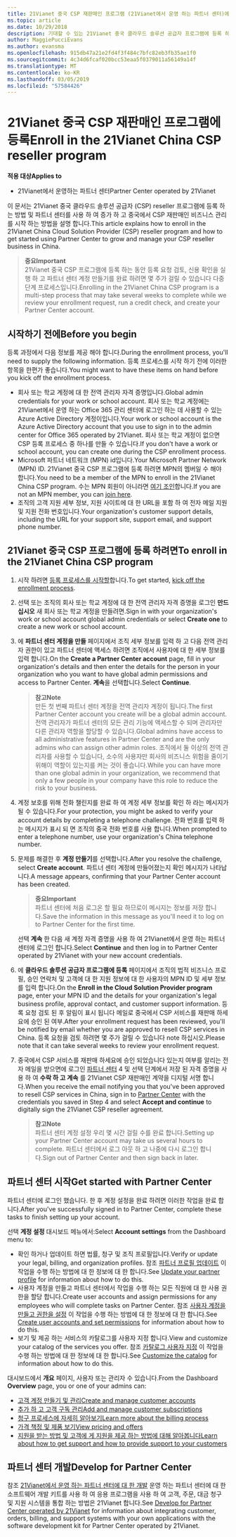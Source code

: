 ```yaml
---
title: 21Vianet 중국 CSP 재판매인 프로그램 (21Vianet에서 운영 하는 파트너 센터)에 등록
ms.topic: article
ms.date: 10/29/2018
description: 기대할 수 있는 21Vianet 중국 클라우드 솔루션 공급자 프로그램에 등록 하는 경우.
author: MaggiePucciEvans
ms.author: evansma
ms.openlocfilehash: 915db47a21e2fd4f3f484c7bfc82eb3fb35ae1f0
ms.sourcegitcommit: 4c34d6fcaf020bcc53eaa5f0379011a56149a14f
ms.translationtype: MT
ms.contentlocale: ko-KR
ms.lasthandoff: 03/05/2019
ms.locfileid: "57584426"
---
```

# <a name="enroll-in-the-21vianet-china-csp-reseller-program"></a><span data-ttu-id="3410c-103">21Vianet 중국 CSP 재판매인 프로그램에 등록</span><span class="sxs-lookup"><span data-stu-id="3410c-103">Enroll in the 21Vianet China CSP reseller program</span></span>

<span data-ttu-id="3410c-104">**적용 대상**</span><span class="sxs-lookup"><span data-stu-id="3410c-104">**Applies to**</span></span>

-   <span data-ttu-id="3410c-105">21Vianet에서 운영하는 파트너 센터</span><span class="sxs-lookup"><span data-stu-id="3410c-105">Partner Center operated by 21Vianet</span></span>

<span data-ttu-id="3410c-106">이 문서는 21Vianet 중국 클라우드 솔루션 공급자 (CSP) reseller 프로그램에 등록 하는 방법 및 파트너 센터를 사용 하 여 증가 하 고 중국에서 CSP 재판매인 비즈니스 관리를 시작 하는 방법을 설명 합니다.</span><span class="sxs-lookup"><span data-stu-id="3410c-106">This article explains how to enroll in the 21Vianet China Cloud Solution Provider (CSP) reseller program and how to get started using Partner Center to grow and manage your CSP reseller business in China.</span></span>

><span data-ttu-id="3410c-107">**중요**</span><span class="sxs-lookup"><span data-stu-id="3410c-107">**Important**</span></span><br><span data-ttu-id="3410c-108">21Vianet 중국 CSP 프로그램에 등록 하는 동안 등록 요청 검토, 신용 확인을 실행 하 고 파트너 센터 계정 만들기를 완료 하려면 몇 주가 걸릴 수 있습니다 다중 단계 프로세스입니다.</span><span class="sxs-lookup"><span data-stu-id="3410c-108">Enrolling in the 21Vianet China CSP program is a multi-step process that may take several weeks to complete while we review your enrollment request, run a credit check, and create your Partner Center account.</span></span>

## <a name="before-you-begin"></a><span data-ttu-id="3410c-109">시작하기 전에</span><span class="sxs-lookup"><span data-stu-id="3410c-109">Before you begin</span></span>

<span data-ttu-id="3410c-110">등록 과정에서 다음 정보를 제공 해야 합니다.</span><span class="sxs-lookup"><span data-stu-id="3410c-110">During the enrollment process, you'll need to supply the following information.</span></span> <span data-ttu-id="3410c-111">등록 프로세스를 시작 하기 전에 이러한 항목을 한편가 좋습니다.</span><span class="sxs-lookup"><span data-stu-id="3410c-111">You might want to have these items on hand before you kick off the enrollment process.</span></span> 

-  <span data-ttu-id="3410c-112">회사 또는 학교 계정에 대 한 전역 관리자 자격 증명입니다.</span><span class="sxs-lookup"><span data-stu-id="3410c-112">Global admin credentials for your work or school account.</span></span> <span data-ttu-id="3410c-113">회사 또는 학교 계정에는 21Vianet에서 운영 하는 Office 365 관리 센터에 로그인 하는 데 사용할 수 있는 Azure Active Directory 계정이입니다.</span><span class="sxs-lookup"><span data-stu-id="3410c-113">Your work or school account is the Azure Active Directory account that you use to sign in to the admin center for Office 365 operated by 21Vianet.</span></span> <span data-ttu-id="3410c-114">회사 또는 학교 계정이 없으면 CSP 등록 프로세스 중 하나를 만들 수 있습니다.</span><span class="sxs-lookup"><span data-stu-id="3410c-114">If you don't have a work or school account, you can create one during the CSP enrollment process.</span></span>    
-  <span data-ttu-id="3410c-115">Microsoft 파트너 네트워크 (MPN) id입니다.</span><span class="sxs-lookup"><span data-stu-id="3410c-115">Your Microsoft Partner Network (MPN) ID.</span></span> <span data-ttu-id="3410c-116">21Vianet 중국 CSP 프로그램에 등록 하려면 MPN의 멤버일 수 해야 합니다.</span><span class="sxs-lookup"><span data-stu-id="3410c-116">You need to be a member of the MPN to enroll in the 21Vianet China CSP program.</span></span> <span data-ttu-id="3410c-117">수는 MPN 회원이 아니라면 [여기 조인](https://partners.microsoft.com/PartnerProgram/simplifiedenrollment.aspx)합니다.</span><span class="sxs-lookup"><span data-stu-id="3410c-117">If you are not an MPN member, you can [join here](https://partners.microsoft.com/PartnerProgram/simplifiedenrollment.aspx).</span></span> 
-  <span data-ttu-id="3410c-118">조직의 고객 지원 세부 정보, 지원 사이트에 대 한 URL을 포함 하 여 전자 메일 지원 및 지원 전화 번호입니다.</span><span class="sxs-lookup"><span data-stu-id="3410c-118">Your organization's customer support details, including the URL for your support site, support email, and support phone number.</span></span>


## <a name="to-enroll-in-the-21vianet-china-csp-program"></a><span data-ttu-id="3410c-119">21Vianet 중국 CSP 프로그램에 등록 하려면</span><span class="sxs-lookup"><span data-stu-id="3410c-119">To enroll in the 21Vianet China CSP program</span></span> 

1. <span data-ttu-id="3410c-120">시작 하려면 [등록 프로세스를 시작할](https://partner.partnercenter.microsoftonline.cn/register/resellercnjoinnow)합니다.</span><span class="sxs-lookup"><span data-stu-id="3410c-120">To get started, [kick off the enrollment process](https://partner.partnercenter.microsoftonline.cn/register/resellercnjoinnow).</span></span>

2. <span data-ttu-id="3410c-121">선택 또는 조직의 회사 또는 학교 계정에 대 한 전역 관리자 자격 증명을 로그인 **만드십시오** 새 회사 또는 학교 계정을 만들려면.</span><span class="sxs-lookup"><span data-stu-id="3410c-121">Sign in with your organization's work or school account global admin credentials or select **Create one** to create a new work or school account.</span></span>

3. <span data-ttu-id="3410c-122">에 **파트너 센터 계정을 만들** 페이지에서 조직 세부 정보를 입력 하 고 다음 전역 관리자 권한이 있고 파트너 센터에 액세스 하려면 조직에서 사용자에 대 한 세부 정보를 입력 합니다.</span><span class="sxs-lookup"><span data-stu-id="3410c-122">On the **Create a Partner Center account** page, fill in your organization's details and then enter the details for the person in your organization who you want to have global admin permissions and access to Partner Center.</span></span> <span data-ttu-id="3410c-123">**계속**을 선택합니다.</span><span class="sxs-lookup"><span data-stu-id="3410c-123">Select **Continue**.</span></span>

    ><span data-ttu-id="3410c-124">**참고**</span><span class="sxs-lookup"><span data-stu-id="3410c-124">**Note**</span></span><br><span data-ttu-id="3410c-125">만든 첫 번째 파트너 센터 계정을 전역 관리자 계정이 됩니다.</span><span class="sxs-lookup"><span data-stu-id="3410c-125">The first Partner Center account you create will be a global admin account.</span></span> <span data-ttu-id="3410c-126">전역 관리자가 파트너 센터의 모든 관리 기능에 액세스할 수 되며 관리자만 다른 관리자 역할을 할당할 수 있습니다.</span><span class="sxs-lookup"><span data-stu-id="3410c-126">Global admins have access to all administrative features in Partner Center and are the only admins who can assign other admin roles.</span></span> <span data-ttu-id="3410c-127">조직에서 둘 이상의 전역 관리자를 사용할 수 있습니다, 소수의 사용자만 회사의 비즈니스 위험을 줄이기 위해이 역할이 있는지를 켜는 것이 좋습니다.</span><span class="sxs-lookup"><span data-stu-id="3410c-127">While you can have more than one global admin in your organization, we recommend that only a few people in your company have this role to reduce the risk to your business.</span></span>
    
4. <span data-ttu-id="3410c-128">계정 보호를 위해 전화 챌린지를 완료 하 여 계정 세부 정보를 확인 하 라는 메시지가 될 수 있습니다.</span><span class="sxs-lookup"><span data-stu-id="3410c-128">For your protection, you might be asked to verify your account details by completing a telephone challenge.</span></span> <span data-ttu-id="3410c-129">전화 번호를 입력 하는 메시지가 표시 되 면 조직의 중국 전화 번호를 사용 합니다.</span><span class="sxs-lookup"><span data-stu-id="3410c-129">When prompted to enter a telephone number, use your organization's China telephone number.</span></span> 

4. <span data-ttu-id="3410c-130">문제를 해결한 후 **계정 만들기**를 선택합니다.</span><span class="sxs-lookup"><span data-stu-id="3410c-130">After you resolve the challenge, select **Create account**.</span></span> <span data-ttu-id="3410c-131">파트너 센터 계정에 만들어졌는지 확인 메시지가 나타납니다.</span><span class="sxs-lookup"><span data-stu-id="3410c-131">A message appears, confirming that your Partner Center account has been created.</span></span>
 
    ><span data-ttu-id="3410c-132">**중요**</span><span class="sxs-lookup"><span data-stu-id="3410c-132">**Important**</span></span><br><span data-ttu-id="3410c-133">파트너 센터에 처음 로그온 할 필요 하므로이 메시지는 정보를 저장 합니다.</span><span class="sxs-lookup"><span data-stu-id="3410c-133">Save the information in this message as you'll need it to log on to Partner Center for the first time.</span></span>   
    
    <span data-ttu-id="3410c-134">선택 **계속** 한 다음 새 계정 자격 증명을 사용 하 여 21Vianet에서 운영 하는 파트너 센터에 로그인 합니다.</span><span class="sxs-lookup"><span data-stu-id="3410c-134">Select **Continue** and then log in to Partner Center operated by 21Vianet with your new account credentials.</span></span> 
    
5. <span data-ttu-id="3410c-135">에 **클라우드 솔루션 공급자 프로그램에 등록** 페이지에서 조직의 법적 비즈니스 프로필, 승인 연락처 및 고객에 대 한 지원 정보에 대 한 사용자의 MPN ID 및 세부 정보를 입력 합니다.</span><span class="sxs-lookup"><span data-stu-id="3410c-135">On the **Enroll in the Cloud Solution Provider program** page, enter your MPN ID and the details for your organization's legal business profile, approval contact, and customer support information.</span></span> <span data-ttu-id="3410c-136">등록 요청 검토 된 후 알림이 표시 됩니다 메일로 중국에서 CSP 서비스를 재판매 하세요에 승인 된 여부.</span><span class="sxs-lookup"><span data-stu-id="3410c-136">After your enrollment request has been reviewed, you'll be notified by email whether you are approved to resell CSP services in China.</span></span> <span data-ttu-id="3410c-137">등록 요청을 검토 하려면 몇 주가 걸릴 수 있습니다 note 하십시오.</span><span class="sxs-lookup"><span data-stu-id="3410c-137">Please note that it can take several weeks to review your enrollment request.</span></span>

6. <span data-ttu-id="3410c-138">중국에서 CSP 서비스를 재판매 하세요에 승인 되었습니다 있는지 여부를 알리는 전자 메일을 받으면에 로그인 [파트너 센터](https://partner.partnercenter.microsoftonline.cn/pcv/dashboard/overview) 4 및 선택 단계에서 저장 된 자격 증명을 사용 하 여 **수락 하 고 계속** 를 21Vianet CSP 재판매인 계약을 디지털 서명 합니다.</span><span class="sxs-lookup"><span data-stu-id="3410c-138">When you receive the email notifying you that you've been approved to resell CSP services in China, sign in to [Partner Center](https://partner.partnercenter.microsoftonline.cn/pcv/dashboard/overview) with the credentials you saved in Step 4 and select **Accept and continue** to digitally sign the 21Vianet CSP reseller agreement.</span></span>
 
    ><span data-ttu-id="3410c-139">**참고**</span><span class="sxs-lookup"><span data-stu-id="3410c-139">**Note**</span></span><br><span data-ttu-id="3410c-140">파트너 센터 계정 설정 우리 몇 시간 걸릴 수를 완료 합니다.</span><span class="sxs-lookup"><span data-stu-id="3410c-140">Setting up your Partner Center account may take us several hours to complete.</span></span> <span data-ttu-id="3410c-141">파트너 센터에서 로그 아웃 하 고 나중에 다시 로그인 합니다.</span><span class="sxs-lookup"><span data-stu-id="3410c-141">Sign out of Partner Center and then sign back in later.</span></span>

## <a name="get-started-with-partner-center"></a><span data-ttu-id="3410c-142">파트너 센터 시작</span><span class="sxs-lookup"><span data-stu-id="3410c-142">Get started with Partner Center</span></span>

<span data-ttu-id="3410c-143">파트너 센터에 로그인 했습니다. 한 후 계정 설정을 완료 하려면 이러한 작업을 완료 합니다.</span><span class="sxs-lookup"><span data-stu-id="3410c-143">After you've successfully signed in to Partner Center, complete these tasks to finish setting up your account.</span></span> 

<span data-ttu-id="3410c-144">선택 **계정 설정** 대시보드 메뉴에서:</span><span class="sxs-lookup"><span data-stu-id="3410c-144">Select **Account settings** from the Dashboard menu to:</span></span>

-  <span data-ttu-id="3410c-145">확인 하거나 업데이트 하면 법률, 청구 및 조직 프로필입니다.</span><span class="sxs-lookup"><span data-stu-id="3410c-145">Verify or update your legal, billing, and organization profiles.</span></span> <span data-ttu-id="3410c-146">참조 [파트너 프로필 업데이트](https://msdn.microsoft.com/partner-china/update-your-partner-profile) 이 작업을 수행 하는 방법에 대 한 정보에 대 한 합니다.</span><span class="sxs-lookup"><span data-stu-id="3410c-146">See [Update your partner profile](https://msdn.microsoft.com/partner-china/update-your-partner-profile) for information about how to do this.</span></span>
-  <span data-ttu-id="3410c-147">사용자 계정을 만들고 파트너 센터에서 작업을 수행 하는 모든 직원에 대 한 사용 권한을 할당 합니다.</span><span class="sxs-lookup"><span data-stu-id="3410c-147">Create user accounts and assign permissions for any employees who will complete tasks on Partner Center.</span></span> <span data-ttu-id="3410c-148">참조 [사용자 계정을 만들고 권한을 설정](https://msdn.microsoft.com/partner-china/create-user-accounts-and-set-permissions) 이 작업을 수행 하는 방법에 대 한 정보에 대 한 합니다.</span><span class="sxs-lookup"><span data-stu-id="3410c-148">See [Create user accounts and set permissions](https://msdn.microsoft.com/partner-china/create-user-accounts-and-set-permissions) for information about how to do this.</span></span>
-  <span data-ttu-id="3410c-149">보기 및 제공 하는 서비스의 카탈로그를 사용자 지정 합니다.</span><span class="sxs-lookup"><span data-stu-id="3410c-149">View and customize your catalog of the services you offer.</span></span> <span data-ttu-id="3410c-150">참조 [카탈로그 사용자 지정](https://msdn.microsoft.com/partner-china/customize-the-catalog) 이 작업을 수행 하는 방법에 대 한 정보에 대 한 합니다.</span><span class="sxs-lookup"><span data-stu-id="3410c-150">See [Customize the catalog](https://msdn.microsoft.com/partner-china/customize-the-catalog) for information about how to do this.</span></span>

<span data-ttu-id="3410c-151">대시보드에서 **개요** 페이지, 사용자 또는 관리자 수 있습니다.</span><span class="sxs-lookup"><span data-stu-id="3410c-151">From the Dashboard **Overview** page, you or one of your admins can:</span></span>

-  [<span data-ttu-id="3410c-152">고객 계정 만들기 및 관리</span><span class="sxs-lookup"><span data-stu-id="3410c-152">Create and manage customer accounts</span></span>](customer-accounts.md)
-  [<span data-ttu-id="3410c-153">추가 하 고 고객 구독 관리</span><span class="sxs-lookup"><span data-stu-id="3410c-153">Add and manage customer subscriptions</span></span>](customer-subscriptions.md)
-  [<span data-ttu-id="3410c-154">청구 프로세스에 자세히 알아보기</span><span class="sxs-lookup"><span data-stu-id="3410c-154">Learn more about the billing process</span></span>](billing.md)
-  [<span data-ttu-id="3410c-155">가격 책정 및 제품 보기</span><span class="sxs-lookup"><span data-stu-id="3410c-155">View pricing and offers</span></span>](see-offers-and-pricing.md)
-  [<span data-ttu-id="3410c-156">지원을 받는 방법 및 고객에 게 지원을 제공 하는 방법에 대해 알아봅니다</span><span class="sxs-lookup"><span data-stu-id="3410c-156">Learn about how to get support and how to provide support to your customers</span></span>](customer-support.md)

## <a name="develop-for-partner-center"></a><span data-ttu-id="3410c-157">파트너 센터 개발</span><span class="sxs-lookup"><span data-stu-id="3410c-157">Develop for Partner Center</span></span>

<span data-ttu-id="3410c-158">참조 [21Vianet에서 운영 하는 파트너 센터에 대 한 개발](https://msdn.microsoft.com/partner-china/develop-for-partner-center) 운영 하는 파트너 센터에 대 한 소프트웨어 개발 키트를 사용 하 여 응용 프로그램을 사용 하 여 고객, 주문, 대금 청구 및 지원 시스템을 통합 하는 방법은 21Vianet 합니다.</span><span class="sxs-lookup"><span data-stu-id="3410c-158">See [Develop for Partner Center operated by 21Vianet](https://msdn.microsoft.com/partner-china/develop-for-partner-center) for information about integrating customer, orders, billing, and support systems with your own applications with the software development kit for Partner Center operated by 21Vianet.</span></span> 







